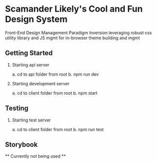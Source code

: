 # Scamander Likely's Cool and Fun Design System
Front-End Design Management Paradigm Inversion leveraging robust css utility library and JS mgmt for in-browser theme building and mgmt

## Getting Started

1. Starting api server

     a. cd to api folder from root
     b. npm run dev
     
2. Starting development server

     a. cd to client folder from root
     b. npm start

## Testing

1. Starting test server

     a. cd to client folder from root
     b. npm run test
     
## Storybook
** Currently not being used **
